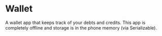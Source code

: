 # Wallet
A wallet app that keeps track of your debts and credits. This app is completely offline and storage is in the phone memory (via Serializable).
